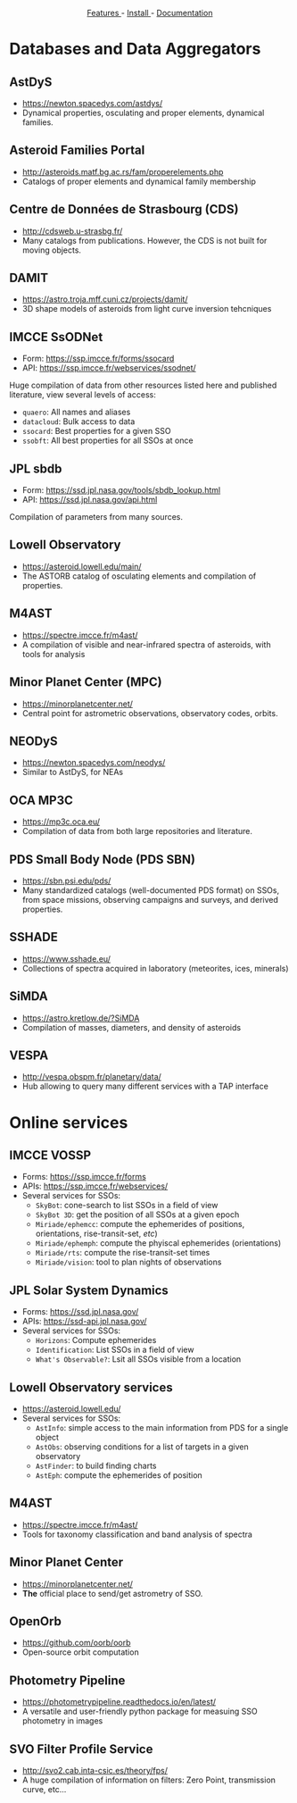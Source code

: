 
<p align="center">
  <a href="https://github.com/maxmahlke/rocks#features"> Features </a> - <a href="https://github.com/maxmahlke/rocks#install"> Install </a> - <a href="https://github.com/maxmahlke/rocks#documentation"> Documentation </a>
</p>

# Databases and Data Aggregators

## AstDyS

- https://newton.spacedys.com/astdys/
- Dynamical properties, osculating and proper elements, dynamical families.

## Asteroid Families Portal

- http://asteroids.matf.bg.ac.rs/fam/properelements.php
- Catalogs of proper elements and dynamical family membership

## Centre de Données de Strasbourg (CDS)

- http://cdsweb.u-strasbg.fr/
- Many catalogs from publications. However, the CDS is not built for moving objects.

## DAMIT

- https://astro.troja.mff.cuni.cz/projects/damit/
- 3D shape models of asteroids from light curve inversion tehcniques

## IMCCE SsODNet

- Form: https://ssp.imcce.fr/forms/ssocard
- API: https://ssp.imcce.fr/webservices/ssodnet/

Huge compilation of data from other resources listed here and published literature, view several levels of access:
- `quaero`: All names and aliases
- `datacloud`: Bulk access to data
- `ssocard`: Best properties for a given SSO
- `ssobft`: All best properties for all SSOs at once

## JPL sbdb

- Form: https://ssd.jpl.nasa.gov/tools/sbdb_lookup.html
- API: https://ssd.jpl.nasa.gov/api.html

Compilation of parameters from many sources.

## Lowell Observatory

- https://asteroid.lowell.edu/main/
- The ASTORB catalog of osculating elements and compilation of properties.

## M4AST

- https://spectre.imcce.fr/m4ast/
- A compilation of visible and near-infrared spectra of asteroids, with tools for analysis

## Minor Planet Center (MPC)

- https://minorplanetcenter.net/
- Central point for astrometric observations, observatory codes, orbits.

## NEODyS

- https://newton.spacedys.com/neodys/
- Similar to AstDyS, for NEAs

## OCA MP3C

- https://mp3c.oca.eu/
- Compilation of data from both large repositories and literature.

## PDS Small Body Node (PDS SBN)

- https://sbn.psi.edu/pds/
- Many standardized catalogs (well-documented PDS format) on SSOs, from space missions, observing campaigns and surveys, and derived properties.

## SSHADE

- https://www.sshade.eu/
- Collections of spectra acquired in laboratory (meteorites, ices, minerals)

## SiMDA

- https://astro.kretlow.de/?SiMDA
- Compilation of masses, diameters, and density of asteroids

## VESPA
- http://vespa.obspm.fr/planetary/data/
- Hub allowing to query many different services with a TAP interface

# Online services

## IMCCE VOSSP

- Forms: https://ssp.imcce.fr/forms
- APIs: https://ssp.imcce.fr/webservices/
- Several services for SSOs:
  - `SkyBot`: cone-search to list SSOs in a field of view
  - `SkyBot 3D`: get the position of all SSOs at a given epoch
  - `Miriade/ephemcc`: compute the ephemerides of positions, orientations, rise-transit-set, *etc*)
  - `Miriade/ephemph`: compute the phyiscal ephemerides (orientations)
  - `Miriade/rts`: compute the rise-transit-set times
  - `Miriade/vision`: tool to plan nights of observations


## JPL Solar System Dynamics

- Forms: https://ssd.jpl.nasa.gov/
- APIs: https://ssd-api.jpl.nasa.gov/
- Several services for SSOs:
  - `Horizons`: Compute ephemerides
  - `Identification`: List SSOs in a field of view
  - `What's Observable?`: Lsit all SSOs visible from a location


## Lowell Observatory services

- https://asteroid.lowell.edu/
- Several services for SSOs:
  - `AstInfo`: simple access to the main information from PDS for a single object
  - `AstObs`: observing conditions for a list of targets in a given observatory
  - `AstFinder`: to build finding charts
  - `AstEph`: compute the ephemerides of position


## M4AST

- https://spectre.imcce.fr/m4ast/
- Tools for taxonomy classification and band analysis of spectra


## Minor Planet Center

- https://minorplanetcenter.net/
- **The** official place to send/get astrometry of SSO.

## OpenOrb

- https://github.com/oorb/oorb
- Open-source orbit computation

## Photometry Pipeline

- https://photometrypipeline.readthedocs.io/en/latest/
- A versatile and user-friendly python package for measuing SSO photometry in images

## SVO Filter Profile Service

- http://svo2.cab.inta-csic.es/theory/fps/
- A huge compilation of information on filters: Zero Point, transmission curve, etc...
